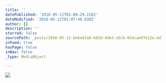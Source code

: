 ```yaml
---
title: ''
datePublished: '2016-05-12T01:08:29.226Z'
dateModified: '2016-05-12T01:07:40.838Z'
author: []
description: ''
starred: false
sourcePath: _posts/2016-05-12-bebe87a8-683d-4db3-a5cb-034cae97e12e.md
inFeed: true
hasPage: false
inNav: false
_type: MediaObject

---
```

![](https://the-grid-user-content.s3-us-west-2.amazonaws.com/e4c9c310-9b48-4b41-b398-1f33cfaa8cc7.jpg)